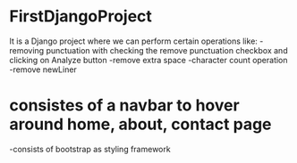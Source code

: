 # FirstDjangoProject
It is a  Django project where we can perform certain operations like:
-removing punctuation with checking the remove punctuation checkbox and clicking on Analyze button
-remove extra space
-character count operation
-remove newLiner

# consistes of a navbar to hover around home, about, contact page
-consists of bootstrap as styling framework
